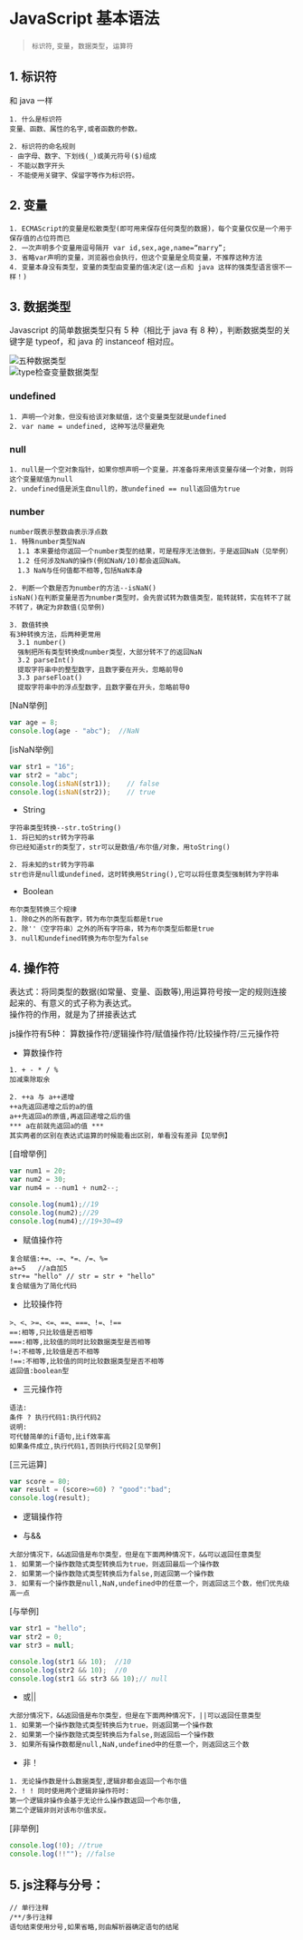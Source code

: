 # JavaScript 基本语法
> `标识符`, `变量`，`数据类型`，`运算符`


## 1. 标识符
和 java 一样
```
1. 什么是标识符  
变量、函数、属性的名字,或者函数的参数。

2. 标识符的命名规则
- 由字母、数字、下划线(_)或美元符号($)组成  
- 不能以数字开头  
- 不能使用关键字、保留字等作为标识符。
```


## 2. 变量  
```
1. ECMAScript的变量是松散类型(即可用来保存任何类型的数据)，每个变量仅仅是一个用于保存值的占位符而已  
2. 一次声明多个变量用逗号隔开 var id,sex,age,name=“marry”;
3. 省略var声明的变量，浏览器也会执行，但这个变量是全局变量，不推荐这种方法  
4. 变量本身没有类型，变量的类型由变量的值决定(这一点和 java 这样的强类型语言很不一样！)
```

## 3. 数据类型
Javascript 的简单数据类型只有 5 种（相比于 java 有 8 种），判断数据类型的关键字是 typeof，和 java 的 instanceof 相对应。

![五种数据类型](https://raw.githubusercontent.com/EasterFan/PicGo/master/blingbling/2020/datastruct.png)  
![type检查变量数据类型](https://raw.githubusercontent.com/EasterFan/PicGo/master/blingbling/2020/typeCheckDatastructure.png)  


### undefined  
```
1. 声明一个对象，但没有给该对象赋值，这个变量类型就是undefined  
2. var name = undefined, 这种写法尽量避免
```

### null
```
1. null是一个空对象指针，如果你想声明一个变量，并准备将来用该变量存储一个对象，则将这个变量赋值为null  
2. undefined值是派生自null的，故undefined == null返回值为true  

```

### number
```
number既表示整数由表示浮点数
1. 特殊number类型NaN  
  1.1 本来要给你返回一个number类型的结果，可是程序无法做到，于是返回NaN（见举例）  
  1.2 任何涉及NaN的操作(例如NaN/10)都会返回NaN。
  1.3 NaN与任何值都不相等,包括NaN本身

2. 判断一个数是否为number的方法--isNaN()  
isNaN()在判断变量是否为number类型时，会先尝试转为数值类型，能转就转，实在转不了就不转了，确定为非数值(见举例)

3. 数值转换  
有3种转换方法，后两种更常用  
  3.1 number()  
  强制把所有类型转换成number类型，大部分转不了的返回NaN  
  3.2 parseInt()  
  提取字符串中的整型数字，且数字要在开头，忽略前导0  
  3.3 parseFloat()  
  提取字符串中的浮点型数字，且数字要在开头，忽略前导0

```


[NaN举例]  
```javascript
var age = 8;  
console.log(age - "abc");  //NaN

```
[isNaN举例]
```javascript
var str1 = "16";
var str2 = "abc";
console.log(isNaN(str1));    // false
console.log(isNaN(str2));    // true

```

- String  

```
字符串类型转换--str.toString()  
1. 将已知的str转为字符串  
你已经知道str的类型了，str可以是数值/布尔值/对象，用toString()  

2. 将未知的str转为字符串  
str也许是null或undefined，这时转换用String(),它可以将任意类型强制转为字符串

```

- Boolean  
```
布尔类型转换三个规律  
1. 除0之外的所有数字，转为布尔类型后都是true  
2. 除''（空字符串）之外的所有字符串，转为布尔类型后都是true  
3. null和undefined转换为布尔型为false

```

## 4. 操作符

表达式：将同类型的数据(如常量、变量、函数等),用运算符号按一定的规则连接起来的、有意义的式子称为表达式。  
操作符的作用，就是为了拼接表达式  

js操作符有5种：
算数操作符/逻辑操作符/赋值操作符/比较操作符/三元操作符

- 算数操作符  
```
1. + - * / %    
加减乘除取余    

2. ++a 与 a++递增  
++a先返回递增之后的a的值  
a++先返回a的原值,再返回递增之后的值
*** a在前就先返回a的值 ***  
其实两者的区别在表达式运算的时候能看出区别，单看没有差异【见举例】  
```
[自增举例]  
```javascript
var num1 = 20;
var num2 = 30;
var num4 = --num1 + num2--;

console.log(num1);//19
console.log(num2);//29
console.log(num4);//19+30=49

```

- 赋值操作符  

```
复合赋值:+=、-=、*=、/=、%=
a+=5   //a自加5  
str+= "hello" // str = str + "hello"
复合赋值为了简化代码
```

- 比较操作符
```
>、<、>=、<=、==、===、!=、!==  
==:相等,只比较值是否相等  
===:相等,比较值的同时比较数据类型是否相等  
!=:不相等,比较值是否不相等  
!==:不相等,比较值的同时比较数据类型是否不相等  
返回值:boolean型
```


- 三元操作符
```
语法:
条件 ? 执行代码1:执行代码2
说明:
可代替简单的if语句,比if效率高
如果条件成立,执行代码1,否则执行代码2[见举例]

```
[三元运算]
```javascript
var score = 80;
var result = (score>=60) ? "good":"bad";
console.log(result);

```

- 逻辑操作符

- 与&&  
```
大部分情况下，&&返回值是布尔类型，但是在下面两种情况下，&&可以返回任意类型  
1. 如果第一个操作数隐式类型转换后为true，则返回最后一个操作数  
2. 如果第一个操作数隐式类型转换后为false,则返回第一个操作数
3. 如果有一个操作数是null,NaN,undefined中的任意一个，则返回这三个数，他们优先级高一点  

```

[与举例]  
````javascript
var str1 = "hello";
var str2 = 0;
var str3 = null;

console.log(str1 && 10);  //10
console.log(str2 && 10);  //0
console.log(str1 && str3 && 10);// null

````

- 或||  
```
大部分情况下，&&返回值是布尔类型，但是在下面两种情况下，||可以返回任意类型  
1. 如果第一个操作数隐式类型转换后为true，则返回第一个操作数
2. 如果第一个操作数隐式类型转换后为false,则返回后一个操作数
3. 如果所有操作数都是null,NaN,undefined中的任意一个，则返回这三个数  

```
- 非！  
```
1. 无论操作数是什么数据类型,逻辑非都会返回一个布尔值
2. ! ! 同时使用两个逻辑非操作符时:
第一个逻辑非操作会基于无论什么操作数返回一个布尔值,
第二个逻辑非则对该布尔值求反。

```

[非举例]  
```javascript
console.log(!0); //true
console.log(!!""); //false

```
## 5. js注释与分号：
```
// 单行注释  
/**/多行注释  
语句结束使用分号,如果省略,则由解析器确定语句的结尾
```
